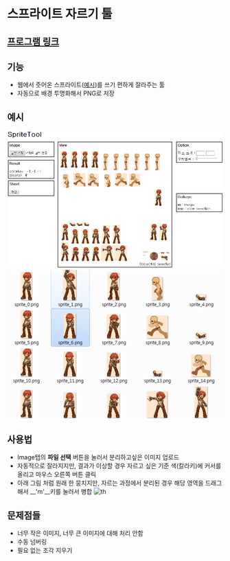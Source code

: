 스프라이트 자르기 툴
====

[프로그램 링크](http://pjc.luavis.kr/js/sprite/tool.html)
----

기능
----
* 웹에서 줏어온 스프라이트([예시](http://www.spriters-resource.com/mobile/adventuretimeheroesofooo/sheet/64447/))를 쓰기 편하게 잘라주는 툴
* 자동으로 배경 투명화해서 PNG로 저장

예시
----
![th](img/stool1.PNG)
<br>
![th](img/stool2.PNG)

사용법
----
* Image탭의 __파일 선택__ 버튼을 눌러서 분리하고싶은 이미지 업로드
* 자동적으로 잘라지지만, 결과가 이상할 경우 자르고 싶은 기준 색(칼라키)에 커서를 올리고 마우스 오른쪽 버튼 클릭
* 아래 그림 처럼 원래 한 뭉치지만, 자르는 과정에서 분리된 경우 해당 영역을 드래그 해서 __'m'__키를 눌러서 병합
![th](stool3.PNG)

문제점들
----
* 너무 작은 이미지, 너무 큰 이미지에 대해 처리 안함
* 수동 넘버링
* 필요 없는 조각 지우기
